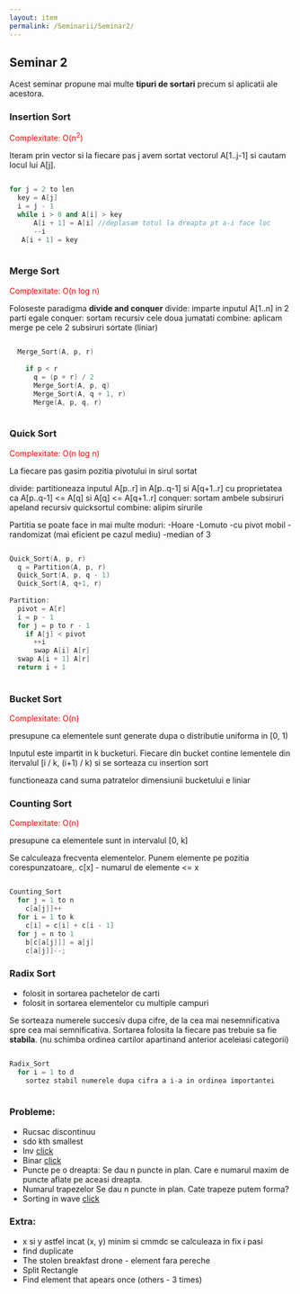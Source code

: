 ```yaml
---
layout: item
permalink: /Seminarii/Seminar2/
---
```


## Seminar 2

Acest seminar propune mai multe **tipuri de sortari** precum si aplicatii ale acestora.

### Insertion Sort

<font color="red">Complexitate: O(n<sup>2</sup>)</font>

Iteram prin vector si la fiecare pas j avem sortat vectorul A[1..j-1] si cautam locul lui A[j].

``` C++

for j = 2 to len
  key = A[j]
  i = j - 1
  while i > 0 and A[i] > key
      A[i + 1] = A[i] //deplasam totul la dreapta pt a-i face loc
      --i
   A[i + 1] = key
   
```

### Merge Sort

<font color="red">Complexitate: O(n log n)</font>

Foloseste paradigma **divide and conquer**
    divide: imparte inputul A[1..n] in 2 parti egale
    conquer: sortam recursiv cele doua jumatati
    combine: aplicam merge pe cele 2 subsiruri sortate (liniar)
  
``` C++
  
  Merge_Sort(A, p, r)
  
    if p < r
      q = (p + r) / 2
      Merge_Sort(A, p, q)
      Merge_Sort(A, q + 1, r)
      Merge(A, p, q, r)
    
```

### Quick Sort

<font color="red">Complexitate: O(n log n)</font>

La fiecare pas gasim pozitia pivotului in sirul sortat

divide: partitioneaza inputul A[p..r] in A[p..q-1] si A[q+1..r] cu proprietatea ca 
              A[p..q-1] <= A[q] si A[q] <= A[q+1..r]
conquer: sortam ambele subsiruri apeland recursiv quicksortul
combine: alipim sirurile

Partitia se poate face in mai multe moduri:
  -Hoare
  -Lomuto
  -cu pivot mobil
  -randomizat (mai eficient pe cazul mediu)
  -median of 3
  
``` C++

Quick_Sort(A, p, r)
  q = Partition(A, p, r)
  Quick_Sort(A, p, q - 1)
  Quick_Sort(A, q+1, r)
  
Partition:
  pivot = A[r]
  i = p - 1
  for j = p to r - 1
    if A[j] < pivot
      ++i
      swap A[i] A[r]
  swap A[i + 1] A[r]
  return i + 1
  
```

### Bucket Sort

<font color="red">Complexitate: O(n)</font>

presupune ca elementele sunt generate dupa o distributie uniforma in [0, 1)

Inputul este impartit in k bucketuri. 
Fiecare din bucket contine lementele din itervalul [i / k, (i+1) / k) si se sorteaza cu insertion sort

functioneaza cand suma patratelor dimensiunii bucketului e liniar

### Counting Sort

<font color="red">Complexitate: O(n)</font>

presupune ca elementele sunt in intervalul [0, k]

Se calculeaza frecventa elementelor. Punem elemente pe pozitia corespunzatoare,.
  c[x] - numarul de elemente <= x

```C++

Counting_Sort
  for j = 1 to n
    c[a[j]]++
  for i = 1 to k
    c[i] = c[i] + c[i - 1]
  for j = n to 1
    b[c[a[j]]] = a[j]
    c[a[j]]--;

```

### Radix Sort

- folosit in sortarea pachetelor de carti
- folosit in sortarea elementelor cu multiple campuri

Se sorteaza numerele succesiv dupa cifre, de la cea mai nesemnificativa spre cea mai semnificativa.
Sortarea folosita la fiecare pas trebuie sa fie **stabila**. (nu schimba ordinea cartilor apartinand anterior aceleiasi categorii)

```C++

Radix_Sort
  for i = 1 to d
    sortez stabil numerele dupa cifra a i-a in ordinea importantei
    

```

### Probleme:

- Rucsac discontinuu
- sdo kth smallest
- Inv [click](http://www.infoarena.ro/problema/inv)
- Binar [click](http://www.infoarena.ro/problema/binar)
- Puncte pe o dreapta: 
    Se dau n puncte in plan. Care e numarul maxim de puncte aflate pe aceasi dreapta.
- Numarul trapezelor
    Se dau n puncte in plan. Cate trapeze putem forma?
- Sorting in wave [click](http://www.geeksforgeeks.org/sort-array-wave-form-2/)

### Extra:

- x si y astfel incat (x, y) minim si cmmdc se calculeaza in fix i pasi
- find duplicate
- The stolen breakfast drone - element fara pereche
- Split Rectangle
- Find element that apears once (others - 3 times)



  
  
  
  
  
  
  
 
  

